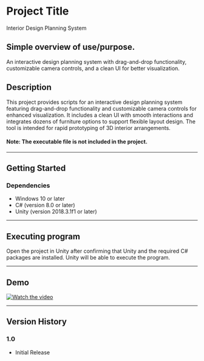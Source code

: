 # Project Title
Interior Design Planning System

## Simple overview of use/purpose.
An interactive design planning system with drag-and-drop functionality, customizable camera controls, and a clean UI for better visualization.

## Description
This project provides scripts for an interactive design planning system featuring drag-and-drop functionality and customizable camera controls for enhanced visualization. It includes a clean UI with smooth interactions and integrates dozens of furniture options to support flexible layout design. The tool is intended for rapid prototyping of 3D interior arrangements.

#### Note: The executable file is not included in the project.

---

## Getting Started

### Dependencies
- Windows 10 or later
- C# (version 8.0 or later)
- Unity (version 2018.3.1f1 or later)

---

## Executing program
Open the project in Unity after confirming that Unity and the required C# packages are installed. Unity will be able to execute the program.

---

## Demo

[![Watch the video](<img width="1232" height="906" alt="thumbnail" src="https://github.com/user-attachments/assets/662e0c99-c2a4-4243-bd3e-6ed713dbb42a" />)](https://github.com/user-attachments/assets/57cc4355-f946-4940-b827-d1837a023fa3)

---

## Version History

### 1.0
- Initial Release

